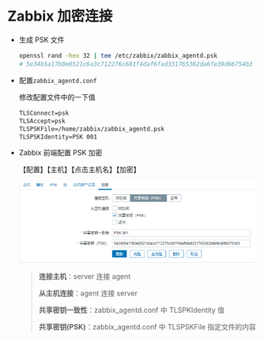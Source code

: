 # Zabbix 加密连接

- 生成 PSK 文件

  ```bash
  openssl rand -hex 32 | tee /etc/zabbix/zabbix_agentd.psk
  # 5e34b5a17b0e0521c6a3c712276c681f4daf6fad331765362da6fe39d66754b3
  ```

- 配置`zabbix_agentd.conf`

  修改配置文件中的一下值

  ```properties
  TLSConnect=psk
  TLSAccept=psk
  TLSPSKFile=/home/zabbix/zabbix_agentd.psk
  TLSPSKIdentity=PSK 001
  ```

- Zabbix 前端配置 PSK 加密

  【配置】【主机】【点击主机名】【加密】

  ![](../.gitbook/assets/Snipaste_2019-09-26_17-49-06.png)

  > **连接主机**：server 连接 agent
  >
  > **从主机连接**：agent 连接 server
  >
  > **共享密钥一致性**：zabbix_agentd.conf 中 TLSPKIdentity 值
  >
  > **共享密钥(PSK)**：zabbix_agentd.conf 中 TLSPSKFile 指定文件的内容
